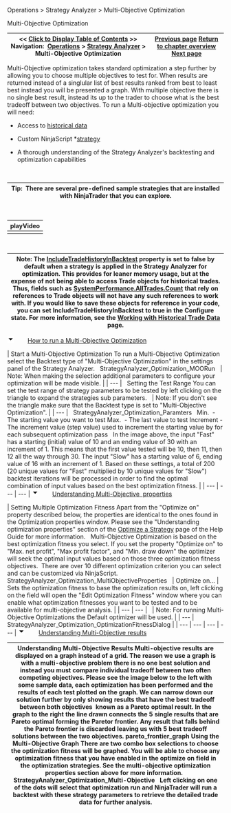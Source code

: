 ﻿
Operations > Strategy Analyzer > Multi-Objective Optimization

Multi-Objective Optimization

| << [Click to Display Table of Contents](multi-objective_optimization.md) >> **Navigation:**     [Operations](operations-1.md) > [Strategy Analyzer](strategy_analyzer-1.md) > Multi-Objective Optimization | [Previous page](walk_forward_optimize_a_strate-1.md) [Return to chapter overview](strategy_analyzer-1.md) [Next page](ai-generate-1.md) |
| --- | --- |
Multi-Objective optimization takes standard optimization a step further by allowing you to choose multiple objectives to test for. When results are returned instead of a singlular list of best results ranked from best to least best instead you will be presented a graph. With multiple objective there is no single best result, instead its up to the trader to choose what is the best tradeoff between two objectives. To run a Multi-objective optimization you will need:
 
- Access to [historical data](data_by_provider-1.md)

- Custom NinjaScript *[strategy](strategy-1.md) 

- A thorough understanding of the Strategy Analyzer's backtesting and optimization capabilities

 

| Tip:  There are several pre-defined sample strategies that are installed with NinjaTrader that you can explore. |
| --- |
 

| playVideo |
| --- |
|  |
 

| Note: The [IncludeTradeHistoryInBacktest](includetradehistoryinbacktest-1.md) property is set to false by default when a strategy is applied in the Strategy Analyzer for optimization. This provides for leaner memory usage, but at the expense of not being able to access Trade objects for historical trades. Thus, fields such as [SystemPerformance.AllTrades.Count](alltrades-1.md) that rely on references to Trade objects will not have any such references to work with. If you would like to save these objects for reference in your code, you can set IncludeTradeHistoryInBacktest to true in the Configure state. For more information, see the [Working with Historical Trade Data](strategyanalyzer_properties_2-1.md) page. |
| --- |
![tog_minus](tog_minus-1.gif)        [How to run a Multi-Objective Optimization](javascript:HMToggle('toggle','HowtorunaMulti-ObjectiveOptimization','HowtorunaMulti-ObjectiveOptimization_ICON'))

| Start a Multi-Objective Optimization To run a Multi-Objective Optimization select the Backtest type of "Multi-Objective Optimization" in the settings panel of the Strategy Analyzer.    StrategyAnalyzer_Optimization_MOORun     | Note: When making the selection additional parameters to configure your optimization will be made visible. | | --- |      Setting the Test Range You can set the test range of strategy parameters to be tested by left clicking on the triangle to expand the strategies sub parameters.     | Note: If you don't see the triangle make sure that the Backtest type is set to "Multi-Objective Optimization". | | --- |      StrategyAnalyzer_Optimization_Paramters   Min.  - The starting value you want to test  Max.  - The last value to test  Increment - The increment value (step value) used to increment the starting value by for each subsequent optimization pass   In the image above, the input "Fast" has a starting (initial) value of 10 and an ending value of 30 with an increment of 1. This means that the first value tested will be 10, then 11, then 12 all the way through 30. The input "Slow" has a starting value of 6, ending value of 16 with an increment of 1. Based on these settings, a total of 200 (20 unique values for "Fast" multiplied by 10 unique values for "Slow") backtest iterations will be processed in order to find the optimal combination of input values based on the best optimization fitness. |
| --- | --- | --- |
![tog_minus](tog_minus-1.gif)        [Understanding Multi-Objective  properties](javascript:HMToggle('toggle','UnderstandingMulti-Objectiveproperties','UnderstandingMulti-Objectiveproperties_ICON'))

| Setting Multiple Optimization Fitness  Apart from the "Optimize on" property described below, the properties are identical to the ones found in the Optimization properties window. Please see the "Understanding optimization properties" section of the [Optimize a Strategy](optimize_a_strategy-1.md) page of the Help Guide for more information.   Multi-Objective Optimization is based on the best optimization fitness you select. If you set the property "Optimize on" to "Max. net profit", "Max profit factor", and "Min. draw down" the optimizer will seek the optimal input values based on those three optimization fitness objectives.  There are over 10 different optimization criterion you can select and can be customized via NinjaScript.   StrategyAnalyzer_Optimization_MultiObjectiveProperties     | Optimize on... | Sets the optimization fitness to base the optimization results on, left clicking on the field will open the "Edit Optimization Fitness" window where you can enable what optimization fitnesses you want to be tested and to be available for multi-objective analysis. | | --- | --- |        | Note: For running Multi-Objective Optimizations the Default optimizer will be used. | | --- |      StrategyAnalyzer_Optimization_OptimizationFitnessDialog |
| --- | --- | --- | --- |
![tog_minus](tog_minus-1.gif)        [Understanding Multi-Objective results](javascript:HMToggle('toggle','UnderstandingMultiobjectiveResults','UnderstandingMultiobjectiveResults_ICON'))

| Understanding Multi-Objective Results Multi-objective results are displayed on a graph instead of a grid. The reason we use a graph is with a multi-objective problem there is no one best solution and instead you must compare individual tradeoff between two often competing objectives. Please see the image below to the left with some sample data, each optimization has been performed and the results of each test plotted on the graph. We can narrow down our solution further by only showing results that have the best tradeoff between both objectives  known as a Pareto optimal result. In the graph to the right the line drawn connects the 5 single results that are Pareto optimal forming the Paretor frontier. Any result that falls behind the Pareto frontier is discarded leaving us with 5 best tradeoff solutions between the two objectives.  pareto_frontier_graph Using the Multi-Objective Graph There are two combo box selections to choose the optimization fitness will be graphed. You will be able to choose any optimization fitness that you have enabled in the optimize on field in the optimization strategies. See the multi-objective optimization properties section above for more information.   StrategyAnalyzer_Optimization_Multi-Objective   Left clicking on one of the dots will select that optimization run and NinjaTrader will run a backtest with these strategy parameters to retrieve the detailed trade data for further analysis. |
| --- |

